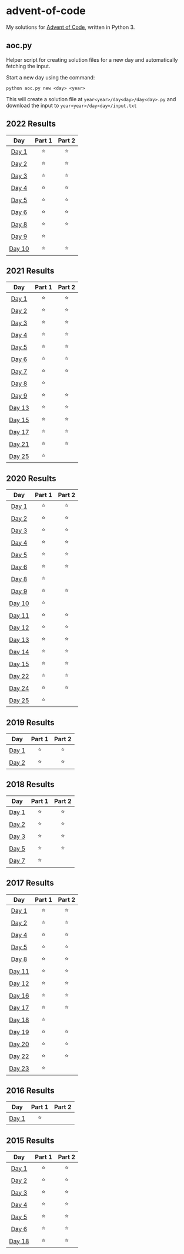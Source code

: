 # advent-of-code

My solutions for [Advent of Code](https://adventofcode.com/), written in Python 3.

## aoc.py

Helper script for creating solution files for a new day and automatically fetching the input.

Start a new day using the command:
```
python aoc.py new <day> <year>
```
This will create a solution file at `year<year>/day<day>/day<day>.py` and download the input to `year<year>/day<day>/input.txt`

<!--- advent_readme_stars table_2022 --->
## 2022 Results

| Day | Part 1 | Part 2 |
| :---: | :---: | :---: |
| [Day 1](https://adventofcode.com/2022/day/1) | ⭐ | ⭐ |
| [Day 2](https://adventofcode.com/2022/day/2) | ⭐ | ⭐ |
| [Day 3](https://adventofcode.com/2022/day/3) | ⭐ | ⭐ |
| [Day 4](https://adventofcode.com/2022/day/4) | ⭐ | ⭐ |
| [Day 5](https://adventofcode.com/2022/day/5) | ⭐ | ⭐ |
| [Day 6](https://adventofcode.com/2022/day/6) | ⭐ | ⭐ |
| [Day 8](https://adventofcode.com/2022/day/8) | ⭐ | ⭐ |
| [Day 9](https://adventofcode.com/2022/day/9) | ⭐ |   |
| [Day 10](https://adventofcode.com/2022/day/10) | ⭐ | ⭐ |
<!--- advent_readme_stars table_2022 --->

<!--- advent_readme_stars table_2021 --->
## 2021 Results

| Day | Part 1 | Part 2 |
| :---: | :---: | :---: |
| [Day 1](https://adventofcode.com/2021/day/1) | ⭐ | ⭐ |
| [Day 2](https://adventofcode.com/2021/day/2) | ⭐ | ⭐ |
| [Day 3](https://adventofcode.com/2021/day/3) | ⭐ | ⭐ |
| [Day 4](https://adventofcode.com/2021/day/4) | ⭐ | ⭐ |
| [Day 5](https://adventofcode.com/2021/day/5) | ⭐ | ⭐ |
| [Day 6](https://adventofcode.com/2021/day/6) | ⭐ | ⭐ |
| [Day 7](https://adventofcode.com/2021/day/7) | ⭐ | ⭐ |
| [Day 8](https://adventofcode.com/2021/day/8) | ⭐ |   |
| [Day 9](https://adventofcode.com/2021/day/9) | ⭐ | ⭐ |
| [Day 13](https://adventofcode.com/2021/day/13) | ⭐ | ⭐ |
| [Day 15](https://adventofcode.com/2021/day/15) | ⭐ | ⭐ |
| [Day 17](https://adventofcode.com/2021/day/17) | ⭐ | ⭐ |
| [Day 21](https://adventofcode.com/2021/day/21) | ⭐ | ⭐ |
| [Day 25](https://adventofcode.com/2021/day/25) | ⭐ |   |
<!--- advent_readme_stars table_2021 --->

<!--- advent_readme_stars table_2020 --->
## 2020 Results

| Day | Part 1 | Part 2 |
| :---: | :---: | :---: |
| [Day 1](https://adventofcode.com/2020/day/1) | ⭐ | ⭐ |
| [Day 2](https://adventofcode.com/2020/day/2) | ⭐ | ⭐ |
| [Day 3](https://adventofcode.com/2020/day/3) | ⭐ | ⭐ |
| [Day 4](https://adventofcode.com/2020/day/4) | ⭐ | ⭐ |
| [Day 5](https://adventofcode.com/2020/day/5) | ⭐ | ⭐ |
| [Day 6](https://adventofcode.com/2020/day/6) | ⭐ | ⭐ |
| [Day 8](https://adventofcode.com/2020/day/8) | ⭐ |   |
| [Day 9](https://adventofcode.com/2020/day/9) | ⭐ | ⭐ |
| [Day 10](https://adventofcode.com/2020/day/10) | ⭐ |   |
| [Day 11](https://adventofcode.com/2020/day/11) | ⭐ | ⭐ |
| [Day 12](https://adventofcode.com/2020/day/12) | ⭐ | ⭐ |
| [Day 13](https://adventofcode.com/2020/day/13) | ⭐ | ⭐ |
| [Day 14](https://adventofcode.com/2020/day/14) | ⭐ | ⭐ |
| [Day 15](https://adventofcode.com/2020/day/15) | ⭐ | ⭐ |
| [Day 22](https://adventofcode.com/2020/day/22) | ⭐ | ⭐ |
| [Day 24](https://adventofcode.com/2020/day/24) | ⭐ | ⭐ |
| [Day 25](https://adventofcode.com/2020/day/25) | ⭐ |   |
<!--- advent_readme_stars table_2020 --->

<!--- advent_readme_stars table_2019 --->
## 2019 Results

| Day | Part 1 | Part 2 |
| :---: | :---: | :---: |
| [Day 1](https://adventofcode.com/2019/day/1) | ⭐ | ⭐ |
| [Day 2](https://adventofcode.com/2019/day/2) | ⭐ | ⭐ |
<!--- advent_readme_stars table_2019 --->

<!--- advent_readme_stars table_2018 --->
## 2018 Results

| Day | Part 1 | Part 2 |
| :---: | :---: | :---: |
| [Day 1](https://adventofcode.com/2018/day/1) | ⭐ | ⭐ |
| [Day 2](https://adventofcode.com/2018/day/2) | ⭐ | ⭐ |
| [Day 3](https://adventofcode.com/2018/day/3) | ⭐ | ⭐ |
| [Day 5](https://adventofcode.com/2018/day/5) | ⭐ | ⭐ |
| [Day 7](https://adventofcode.com/2018/day/7) | ⭐ |   |
<!--- advent_readme_stars table_2018 --->

<!--- advent_readme_stars table_2017 --->
## 2017 Results

| Day | Part 1 | Part 2 |
| :---: | :---: | :---: |
| [Day 1](https://adventofcode.com/2017/day/1) | ⭐ | ⭐ |
| [Day 2](https://adventofcode.com/2017/day/2) | ⭐ | ⭐ |
| [Day 4](https://adventofcode.com/2017/day/4) | ⭐ | ⭐ |
| [Day 5](https://adventofcode.com/2017/day/5) | ⭐ | ⭐ |
| [Day 8](https://adventofcode.com/2017/day/8) | ⭐ | ⭐ |
| [Day 11](https://adventofcode.com/2017/day/11) | ⭐ | ⭐ |
| [Day 12](https://adventofcode.com/2017/day/12) | ⭐ | ⭐ |
| [Day 16](https://adventofcode.com/2017/day/16) | ⭐ | ⭐ |
| [Day 17](https://adventofcode.com/2017/day/17) | ⭐ | ⭐ |
| [Day 18](https://adventofcode.com/2017/day/18) | ⭐ |   |
| [Day 19](https://adventofcode.com/2017/day/19) | ⭐ | ⭐ |
| [Day 20](https://adventofcode.com/2017/day/20) | ⭐ | ⭐ |
| [Day 22](https://adventofcode.com/2017/day/22) | ⭐ | ⭐ |
| [Day 23](https://adventofcode.com/2017/day/23) | ⭐ |   |
<!--- advent_readme_stars table_2017 --->

<!--- advent_readme_stars table_2016 --->
## 2016 Results

| Day | Part 1 | Part 2 |
| :---: | :---: | :---: |
| [Day 1](https://adventofcode.com/2016/day/1) | ⭐ |   |
<!--- advent_readme_stars table_2016 --->

<!--- advent_readme_stars table_2015 --->
## 2015 Results

| Day | Part 1 | Part 2 |
| :---: | :---: | :---: |
| [Day 1](https://adventofcode.com/2015/day/1) | ⭐ | ⭐ |
| [Day 2](https://adventofcode.com/2015/day/2) | ⭐ | ⭐ |
| [Day 3](https://adventofcode.com/2015/day/3) | ⭐ | ⭐ |
| [Day 4](https://adventofcode.com/2015/day/4) | ⭐ | ⭐ |
| [Day 5](https://adventofcode.com/2015/day/5) | ⭐ | ⭐ |
| [Day 6](https://adventofcode.com/2015/day/6) | ⭐ | ⭐ |
| [Day 18](https://adventofcode.com/2015/day/18) | ⭐ | ⭐ |
<!--- advent_readme_stars table_2015 --->
